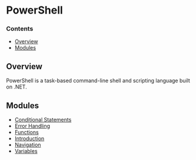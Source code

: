 # PowerShell
<!--TOC_START-->
### Contents
- [Overview](#overview)
- [Modules](#modules)

<!--TOC_END-->
## Overview
PowerShell is a task-based command-line shell and scripting language built on .NET.
<!--MODULES_START-->
## Modules
- [Conditional Statements](./modules/conditional-statements)
- [Error Handling](./modules/error-handling)
- [Functions](./modules/functions)
- [Introduction](./modules/introduction)
- [Navigation](./modules/navigation)
- [Variables](./modules/variables)
<!--MODULES_END-->
